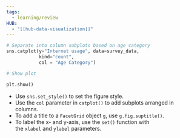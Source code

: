 ```yaml
---
tags:
  - learning/review
HUB:
  - "[[hub-data-visualization]]"
---
```


```python
# Separate into column subplots based on age category
sns.catplot(y="Internet usage", data=survey_data,
            kind="count",
            col = "Age Category")

# Show plot

plt.show()
```

- Use `sns.set_style()` to set the figure style.
- Use the `col` parameter in `catplot()` to add subplots arranged in columns.
- To add a title to a `FacetGrid` object `g`, use `g.fig.suptitle()`.
- To label the x- and y-axis, use the `set()` function with the `xlabel` and `ylabel` parameters.